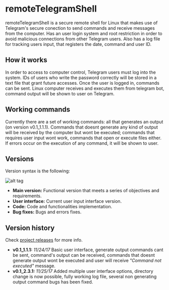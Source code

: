 # remoteTelegramShell
remoteTelegramShell is a secure remote shell for Linux that makes use of Telegram's secure conection to send commands and receive messages from the computer. Has an user login system and root restriction in order to avoid malicious connections from other Telegram users.
Also has a log file for tracking users input, that registers the date, command and user ID.


## How it works
In order to access to computer control, Telegram users must log into the system. IDs of users who write the password correctly will be stored in a text file that grant future accesses. 
Once the user is logged in, commands can be sent. Linux computer receives and executes them from telegram bot, command output will be shown to user on Telegram.


## Working commands
Currently there are a set of working commands: all that generates an output (on version v0.1_1.1.1). Commands that doesnt generate any kind of output will be received by the computer but wont be executed; commands that requires user input wont work, commands that open or execute files either.
If errors occur on the execution of any command, it will be shown to user.


## Versions
Version syntax is the following: 

![alt tag](https://i.gyazo.com/b943366e012976f46e30489896511b87.png)

* **Main version:** Functional version that meets a series of objectives and requirements.
* **User interface:** Current user input interface version.
* **Code:** Code and functionalities implementation.
* **Bug fixes:** Bugs and errors fixes.


## Version history
Check [project releases](https://github.com/EnriqueMoran/remoteTelegramShell/releases) for more info.
- **v0.1_1.1.1:** *11/24/17* Basic user interface, generate output commands cant be sent, command's output can be received, commands that doesnt generate output wont be executed and user will receive *"Command not executed"* message.
- **v0.1_2.3.1:** *11/25/17* Added multiple user interface options, directory change is now possible, fully working log file, several non generating output command bugs has been fixed.
